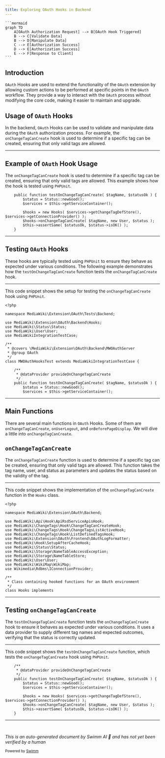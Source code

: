 ```yaml
---
title: Exploring OAuth Hooks in Backend
---
```

````mermaid
```mermaid
graph TD
    A[OAuth Authorization Request] --> B[OAuth Hook Triggered]
    B --> C[Validate Data]
    B --> D[Manipulate Data]
    C --> E[Authorization Success]
    D --> E[Authorization Success]
    E --> F[Response to Client]
```
````

## Introduction

<SwmToken path="tests/phpunit/Backend/MWOAuthHooksTest.php" pos="3:6:6" line-data="namespace MediaWiki\Extension\OAuth\Tests\Backend;">`OAuth`</SwmToken> Hooks are used to extend the functionality of the <SwmToken path="tests/phpunit/Backend/MWOAuthHooksTest.php" pos="3:6:6" line-data="namespace MediaWiki\Extension\OAuth\Tests\Backend;">`OAuth`</SwmToken> extension by allowing custom actions to be performed at specific points in the <SwmToken path="tests/phpunit/Backend/MWOAuthHooksTest.php" pos="3:6:6" line-data="namespace MediaWiki\Extension\OAuth\Tests\Backend;">`OAuth`</SwmToken> workflow. They provide a way to interact with the <SwmToken path="tests/phpunit/Backend/MWOAuthHooksTest.php" pos="3:6:6" line-data="namespace MediaWiki\Extension\OAuth\Tests\Backend;">`OAuth`</SwmToken> process without modifying the core code, making it easier to maintain and upgrade.

## Usage of <SwmToken path="tests/phpunit/Backend/MWOAuthHooksTest.php" pos="3:6:6" line-data="namespace MediaWiki\Extension\OAuth\Tests\Backend;">`OAuth`</SwmToken> Hooks

In the backend, <SwmToken path="tests/phpunit/Backend/MWOAuthHooksTest.php" pos="3:6:6" line-data="namespace MediaWiki\Extension\OAuth\Tests\Backend;">`OAuth`</SwmToken> Hooks can be used to validate and manipulate data during the <SwmToken path="tests/phpunit/Backend/MWOAuthHooksTest.php" pos="3:6:6" line-data="namespace MediaWiki\Extension\OAuth\Tests\Backend;">`OAuth`</SwmToken> authorization process. For example, the <SwmToken path="tests/phpunit/Backend/MWOAuthHooksTest.php" pos="24:4:4" line-data="		$hooks-&gt;onChangeTagCanCreate( $tagName, new User, $status );">`onChangeTagCanCreate`</SwmToken> hook is used to determine if a specific tag can be created, ensuring that only valid tags are allowed.

<SwmSnippet path="/tests/phpunit/Backend/MWOAuthHooksTest.php" line="19">

---

## Example of <SwmToken path="tests/phpunit/Backend/MWOAuthHooksTest.php" pos="3:6:6" line-data="namespace MediaWiki\Extension\OAuth\Tests\Backend;">`OAuth`</SwmToken> Hook Usage

The <SwmToken path="tests/phpunit/Backend/MWOAuthHooksTest.php" pos="24:4:4" line-data="		$hooks-&gt;onChangeTagCanCreate( $tagName, new User, $status );">`onChangeTagCanCreate`</SwmToken> hook is used to determine if a specific tag can be created, ensuring that only valid tags are allowed. This example shows how the hook is tested using <SwmToken path="src/Backend/Hooks.php" pos="51:20:20" line-data="		// Set $wgOAuth2PrivateKey and $wgOAuth2PublicKey for Wikimedia Jenkins, PHPUnit.">`PHPUnit`</SwmToken>.

```hack
	public function testOnChangeTagCanCreate( $tagName, $statusOk ) {
		$status = Status::newGood();
		$services = $this->getServiceContainer();

		$hooks = new Hooks( $services->getChangeTagDefStore(), $services->getConnectionProvider() );
		$hooks->onChangeTagCanCreate( $tagName, new User, $status );
		$this->assertSame( $statusOk, $status->isOK() );
	}
```

---

</SwmSnippet>

## Testing <SwmToken path="tests/phpunit/Backend/MWOAuthHooksTest.php" pos="3:6:6" line-data="namespace MediaWiki\Extension\OAuth\Tests\Backend;">`OAuth`</SwmToken> Hooks

These hooks are typically tested using <SwmToken path="src/Backend/Hooks.php" pos="51:20:20" line-data="		// Set $wgOAuth2PrivateKey and $wgOAuth2PublicKey for Wikimedia Jenkins, PHPUnit.">`PHPUnit`</SwmToken> to ensure they behave as expected under various conditions. The following example demonstrates how the <SwmToken path="tests/phpunit/Backend/MWOAuthHooksTest.php" pos="19:5:5" line-data="	public function testOnChangeTagCanCreate( $tagName, $statusOk ) {">`testOnChangeTagCanCreate`</SwmToken> function tests the <SwmToken path="tests/phpunit/Backend/MWOAuthHooksTest.php" pos="24:4:4" line-data="		$hooks-&gt;onChangeTagCanCreate( $tagName, new User, $status );">`onChangeTagCanCreate`</SwmToken> hook.

<SwmSnippet path="/tests/phpunit/Backend/MWOAuthHooksTest.php" line="1">

---

This code snippet shows the setup for testing the <SwmToken path="tests/phpunit/Backend/MWOAuthHooksTest.php" pos="24:4:4" line-data="		$hooks-&gt;onChangeTagCanCreate( $tagName, new User, $status );">`onChangeTagCanCreate`</SwmToken> hook using <SwmToken path="src/Backend/Hooks.php" pos="51:20:20" line-data="		// Set $wgOAuth2PrivateKey and $wgOAuth2PublicKey for Wikimedia Jenkins, PHPUnit.">`PHPUnit`</SwmToken>.

```hack
<?php

namespace MediaWiki\Extension\OAuth\Tests\Backend;

use MediaWiki\Extension\OAuth\Backend\Hooks;
use MediaWiki\Status\Status;
use MediaWiki\User\User;
use MediaWikiIntegrationTestCase;

/**
 * @covers \MediaWiki\Extension\OAuth\Backend\MWOAuthServer
 * @group OAuth
 */
class MWOAuthHooksTest extends MediaWikiIntegrationTestCase {

	/**
	 * @dataProvider provideOnChangeTagCanCreate
	 */
	public function testOnChangeTagCanCreate( $tagName, $statusOk ) {
		$status = Status::newGood();
		$services = $this->getServiceContainer();
```

---

</SwmSnippet>

## Main Functions

There are several main functions in <SwmToken path="tests/phpunit/Backend/MWOAuthHooksTest.php" pos="3:6:6" line-data="namespace MediaWiki\Extension\OAuth\Tests\Backend;">`OAuth`</SwmToken> Hooks. Some of them are <SwmToken path="tests/phpunit/Backend/MWOAuthHooksTest.php" pos="24:4:4" line-data="		$hooks-&gt;onChangeTagCanCreate( $tagName, new User, $status );">`onChangeTagCanCreate`</SwmToken>, `onUserLogout`, and `onBeforePageDisplay`. We will dive a little into <SwmToken path="tests/phpunit/Backend/MWOAuthHooksTest.php" pos="24:4:4" line-data="		$hooks-&gt;onChangeTagCanCreate( $tagName, new User, $status );">`onChangeTagCanCreate`</SwmToken>.

## <SwmToken path="tests/phpunit/Backend/MWOAuthHooksTest.php" pos="24:4:4" line-data="		$hooks-&gt;onChangeTagCanCreate( $tagName, new User, $status );">`onChangeTagCanCreate`</SwmToken>

The <SwmToken path="tests/phpunit/Backend/MWOAuthHooksTest.php" pos="24:4:4" line-data="		$hooks-&gt;onChangeTagCanCreate( $tagName, new User, $status );">`onChangeTagCanCreate`</SwmToken> function is used to determine if a specific tag can be created, ensuring that only valid tags are allowed. This function takes the tag name, user, and status as parameters and updates the status based on the validity of the tag.

<SwmSnippet path="/src/Backend/Hooks.php" line="1">

---

This code snippet shows the implementation of the <SwmToken path="tests/phpunit/Backend/MWOAuthHooksTest.php" pos="24:4:4" line-data="		$hooks-&gt;onChangeTagCanCreate( $tagName, new User, $status );">`onChangeTagCanCreate`</SwmToken> function in the <SwmToken path="src/Backend/Hooks.php" pos="21:2:2" line-data="class Hooks implements">`Hooks`</SwmToken> class.

```hack
<?php

namespace MediaWiki\Extension\OAuth\Backend;

use MediaWiki\Api\Hook\ApiRsdServiceApisHook;
use MediaWiki\ChangeTags\Hook\ChangeTagCanCreateHook;
use MediaWiki\ChangeTags\Hook\ChangeTagsListActiveHook;
use MediaWiki\ChangeTags\Hook\ListDefinedTagsHook;
use MediaWiki\Extension\OAuth\Frontend\OAuthLogFormatter;
use MediaWiki\Hook\SetupAfterCacheHook;
use MediaWiki\Status\Status;
use MediaWiki\Storage\NameTableAccessException;
use MediaWiki\Storage\NameTableStore;
use MediaWiki\User\User;
use MediaWiki\WikiMap\WikiMap;
use Wikimedia\Rdbms\IConnectionProvider;

/**
 * Class containing hooked functions for an OAuth environment
 */
class Hooks implements
```

---

</SwmSnippet>

## Testing <SwmToken path="tests/phpunit/Backend/MWOAuthHooksTest.php" pos="24:4:4" line-data="		$hooks-&gt;onChangeTagCanCreate( $tagName, new User, $status );">`onChangeTagCanCreate`</SwmToken>

The <SwmToken path="tests/phpunit/Backend/MWOAuthHooksTest.php" pos="19:5:5" line-data="	public function testOnChangeTagCanCreate( $tagName, $statusOk ) {">`testOnChangeTagCanCreate`</SwmToken> function tests the <SwmToken path="tests/phpunit/Backend/MWOAuthHooksTest.php" pos="24:4:4" line-data="		$hooks-&gt;onChangeTagCanCreate( $tagName, new User, $status );">`onChangeTagCanCreate`</SwmToken> hook to ensure it behaves as expected under various conditions. It uses a data provider to supply different tag names and expected outcomes, verifying that the status is correctly updated.

<SwmSnippet path="/tests/phpunit/Backend/MWOAuthHooksTest.php" line="16">

---

This code snippet shows the <SwmToken path="tests/phpunit/Backend/MWOAuthHooksTest.php" pos="19:5:5" line-data="	public function testOnChangeTagCanCreate( $tagName, $statusOk ) {">`testOnChangeTagCanCreate`</SwmToken> function, which tests the <SwmToken path="tests/phpunit/Backend/MWOAuthHooksTest.php" pos="24:4:4" line-data="		$hooks-&gt;onChangeTagCanCreate( $tagName, new User, $status );">`onChangeTagCanCreate`</SwmToken> hook using <SwmToken path="src/Backend/Hooks.php" pos="51:20:20" line-data="		// Set $wgOAuth2PrivateKey and $wgOAuth2PublicKey for Wikimedia Jenkins, PHPUnit.">`PHPUnit`</SwmToken>.

```hack
	/**
	 * @dataProvider provideOnChangeTagCanCreate
	 */
	public function testOnChangeTagCanCreate( $tagName, $statusOk ) {
		$status = Status::newGood();
		$services = $this->getServiceContainer();

		$hooks = new Hooks( $services->getChangeTagDefStore(), $services->getConnectionProvider() );
		$hooks->onChangeTagCanCreate( $tagName, new User, $status );
		$this->assertSame( $statusOk, $status->isOK() );
	}
```

---

</SwmSnippet>

&nbsp;

*This is an auto-generated document by Swimm AI 🌊 and has not yet been verified by a human*

<SwmMeta version="3.0.0" repo-id="Z2l0aHViJTNBJTNBbWVkaWF3aWtpLWV4dGVuc2lvbnMtT0F1dGglM0ElM0FTd2ltbS1EZW1v" repo-name="mediawiki-extensions-OAuth"><sup>Powered by [Swimm](/)</sup></SwmMeta>
